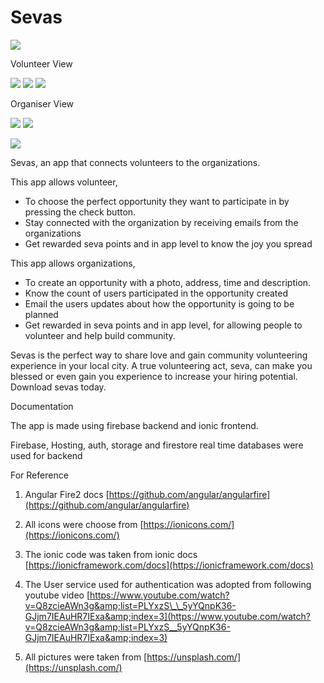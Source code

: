 # Sevas

![](RackMultipart20200602-4-e7nf14_html_3bc5792e4527045b.png)

Volunteer View

![](RackMultipart20200602-4-e7nf14_html_e5e77948cdb83f4.png) ![](RackMultipart20200602-4-e7nf14_html_d1c4ef0158ea5edc.png) ![](RackMultipart20200602-4-e7nf14_html_c2b2f03dae8f40c1.png)

Organiser View

![](RackMultipart20200602-4-e7nf14_html_bad7692d3a01fae.png) ![](RackMultipart20200602-4-e7nf14_html_d15b5dd8ef128d31.png)

![](RackMultipart20200602-4-e7nf14_html_519ba9db7468c157.png)

Sevas, an app that connects volunteers to the organizations.

This app allows volunteer,

- To choose the perfect opportunity they want to participate in by pressing the check button.
- Stay connected with the organization by receiving emails from the organizations
- Get rewarded seva points and in app level to know the joy you spread

This app allows organizations,

- To create an opportunity with a photo, address, time and description.
- Know the count of users participated in the opportunity created
- Email the users updates about how the opportunity is going to be planned
- Get rewarded in seva points and in app level, for allowing people to volunteer and help build community.

Sevas is the perfect way to share love and gain community volunteering experience in your local city. A true volunteering act, seva, can make you blessed or even gain you experience to increase your hiring potential. Download sevas today.

Documentation

The app is made using firebase backend and ionic frontend.

Firebase, Hosting, auth, storage and firestore real time databases were used for backend

For Reference

1. Angular Fire2 docs [https://github.com/angular/angularfire](https://github.com/angular/angularfire)

1. All icons were choose from [https://ionicons.com/](https://ionicons.com/)

1. The ionic code was taken from ionic docs [https://ionicframework.com/docs](https://ionicframework.com/docs)

1. The User service used for authentication was adopted from following youtube video [https://www.youtube.com/watch?v=Q8zcieAWn3g&amp;list=PLYxzS\_\_5yYQnpK36-GJjm7IEAuHR7IExa&amp;index=3](https://www.youtube.com/watch?v=Q8zcieAWn3g&amp;list=PLYxzS__5yYQnpK36-GJjm7IEAuHR7IExa&amp;index=3)

1. All pictures were taken from [https://unsplash.com/](https://unsplash.com/)
